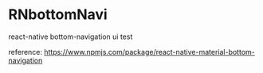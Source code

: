 # RNbottomNavi

react-native bottom-navigation ui test

reference: https://www.npmjs.com/package/react-native-material-bottom-navigation
